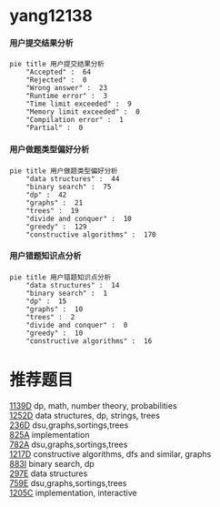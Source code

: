 # yang12138

<!-- tabs:start -->



#### **用户提交结果分析**

```mermaid
pie title 用户提交结果分析
    "Accepted" :  64
    "Rejected" :  0
    "Wrong answer" :  23
    "Runtime error" :  3
    "Time limit exceeded" :  9
    "Memory limit exceeded" :  0
    "Compilation error" :  1
    "Partial" :  0
```

#### **用户做题类型偏好分析**

```mermaid
pie title 用户做题类型偏好分析
    "data structures" :  44
    "binary search" :  75
    "dp" :  42
    "graphs" :  21
    "trees" :  19
    "divide and conquer" :  10
    "greedy" :  129
    "constructive algorithms" :  170
```
#### **用户错题知识点分析**

```mermaid
pie title 用户错题知识点分析
    "data structures" :  14
    "binary search" :  1
    "dp" :  15
    "graphs" :  10
    "trees" :  2
    "divide and conquer" :  0
    "greedy" :  10
    "constructive algorithms" :  16
```



<!-- tabs:end -->
# 推荐题目
[1139D](https://codeforces.com/contest/1139/problem/D)		dp,
                        math,
                        number theory,
                        probabilities		  
[1252D](https://codeforces.com/contest/1252/problem/D)		data structures,
                        dp,
                        strings,
                        trees		  
[236D](https://codeforces.com/contest/236/problem/D)		dsu,graphs,sortings,trees		  
[825A](https://codeforces.com/contest/825/problem/A)		implementation		  
[782A](https://codeforces.com/contest/782/problem/A)		dsu,graphs,sortings,trees		  
[1217D](https://codeforces.com/contest/1217/problem/D)		constructive algorithms,
                        dfs and similar,
                        graphs		  
[883I](https://codeforces.com/contest/883/problem/I)		binary search,
                        dp		  
[297E](https://codeforces.com/contest/297/problem/E)		data structures		  
[759E](https://codeforces.com/contest/759/problem/E)		dsu,graphs,sortings,trees		  
[1205C](https://codeforces.com/contest/1205/problem/C)		implementation,
                        interactive		  
